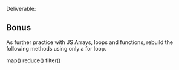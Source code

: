 
Deliverable:

## Bonus

As further practice with JS Arrays, loops and functions, rebuild the following methods using only a for loop.

map()
reduce()
filter()

